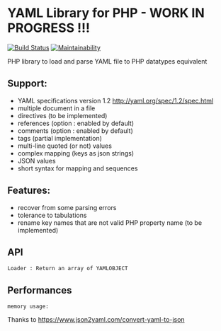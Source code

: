 # YAML Library for PHP - WORK IN PROGRESS !!!
[![Build Status](https://travis-ci.org/dallgoot/yaml.svg?branch=master)](https://travis-ci.org/dallgoot/yaml) [![Maintainability](https://api.codeclimate.com/v1/badges/dfae4b8e665a1d728e3d/maintainability)](https://codeclimate.com/github/dallgoot/yaml/maintainability)

PHP library to load and parse YAML file to PHP datatypes equivalent

## Support:
- YAML specifications version 1.2 http://yaml.org/spec/1.2/spec.html
- multiple document in a file
- directives (to be implemented)
- references (option : enabled by default)
- comments (option : enabled by default)
- tags (partial implementation)
- multi-line quoted (or not) values
- complex mapping (keys as json strings)
- JSON values
- short syntax for mapping and sequences

## Features:
- recover from some parsing errors
- tolerance to tabulations
- rename key names that are not valid PHP property name (to be implemented)

## API
	Loader : Return an array of YAMLOBJECT


## Performances

	memory usage:


Thanks to https://www.json2yaml.com/convert-yaml-to-json